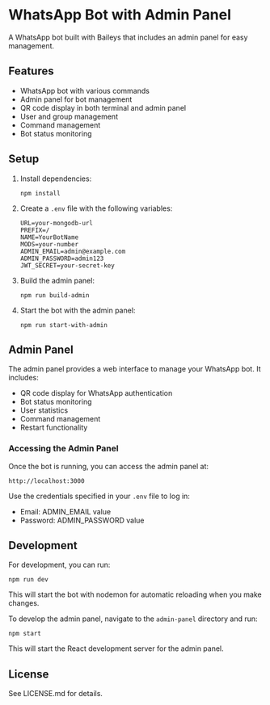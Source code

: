 # WhatsApp Bot with Admin Panel

A WhatsApp bot built with Baileys that includes an admin panel for easy management.

## Features

- WhatsApp bot with various commands
- Admin panel for bot management
- QR code display in both terminal and admin panel
- User and group management
- Command management
- Bot status monitoring

## Setup

1. Install dependencies:
   ```
   npm install
   ```

2. Create a `.env` file with the following variables:
   ```
   URL=your-mongodb-url
   PREFIX=/
   NAME=YourBotName
   MODS=your-number
   ADMIN_EMAIL=admin@example.com
   ADMIN_PASSWORD=admin123
   JWT_SECRET=your-secret-key
   ```

3. Build the admin panel:
   ```
   npm run build-admin
   ```

4. Start the bot with the admin panel:
   ```
   npm run start-with-admin
   ```

## Admin Panel

The admin panel provides a web interface to manage your WhatsApp bot. It includes:

- QR code display for WhatsApp authentication
- Bot status monitoring
- User statistics
- Command management
- Restart functionality

### Accessing the Admin Panel

Once the bot is running, you can access the admin panel at:

```
http://localhost:3000
```

Use the credentials specified in your `.env` file to log in:
- Email: ADMIN_EMAIL value
- Password: ADMIN_PASSWORD value

## Development

For development, you can run:

```
npm run dev
```

This will start the bot with nodemon for automatic reloading when you make changes.

To develop the admin panel, navigate to the `admin-panel` directory and run:

```
npm start
```

This will start the React development server for the admin panel.

## License

See LICENSE.md for details.
